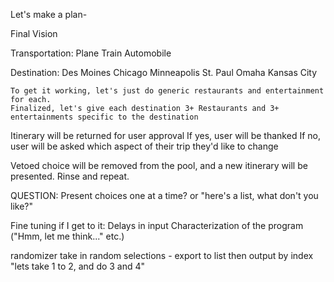 Let's make a plan-

Final Vision

Transportation:
    Plane
    Train
    Automobile

Destination:
    Des Moines
    Chicago
    Minneapolis
    St. Paul
    Omaha
    Kansas City

    To get it working, let's just do generic restaurants and entertainment for each.
    Finalized, let's give each destination 3+ Restaurants and 3+ entertainments specific to the destination

Itinerary will be returned for user approval
If yes, user will be thanked
If no, user will be asked which aspect of their trip they'd like to change

Vetoed choice will be removed from the pool, and a new itinerary will be presented.
Rinse and repeat.

QUESTION: Present choices one at a time? or "here's a list, what don't you like?"



Fine tuning if I get to it:
Delays in input
Characterization of the program ("Hmm, let me think..." etc.)

randomizer
take in random selections - export to list
then output by index "lets take 1 to 2, and do 3 and 4"